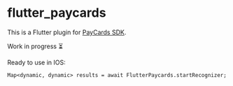 # flutter_paycards

This is a Flutter plugin for [PayCards SDK](https://github.com/faceterteam/PayCards_Source). 

Work in progress ⏳

Ready to use in IOS:

`Map<dynamic, dynamic> results = await FlutterPaycards.startRecognizer;`

